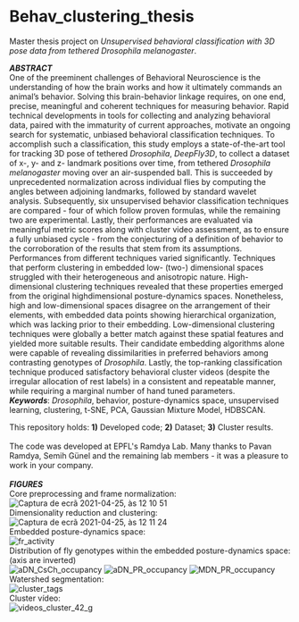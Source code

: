 # Behav_clustering_thesis
Master thesis project on _Unsupervised behavioral classification with 3D pose data from tethered Drosophila melanogaster_.

**_ABSTRACT_**  
One of the preeminent challenges of Behavioral Neuroscience is the understanding of how the
brain works and how it ultimately commands an animal’s behavior. Solving this brain-behavior linkage
requires, on one end, precise, meaningful and coherent techniques for measuring behavior. Rapid
technical developments in tools for collecting and analyzing behavioral data, paired with the immaturity
of current approaches, motivate an ongoing search for systematic, unbiased behavioral classification
techniques.
To accomplish such a classification, this study employs a state-of-the-art tool for tracking 3D
pose of tethered _Drosophila_, _DeepFly3D_, to collect a dataset of x-, y- and z- landmark positions over
time, from tethered _Drosophila melanogaster_ moving over an air-suspended ball. This is succeeded by
unprecedented normalization across individual flies by computing the angles between adjoining
landmarks, followed by standard wavelet analysis. Subsequently, six unsupervised behavior
classification techniques are compared - four of which follow proven formulas, while the remaining two
are experimental. Lastly, their performances are evaluated via meaningful metric scores along with
cluster video assessment, as to ensure a fully unbiased cycle - from the conjecturing of a definition of
behavior to the corroboration of the results that stem from its assumptions.
Performances from different techniques varied significantly. Techniques that perform clustering
in embedded low- (two-) dimensional spaces struggled with their heterogeneous and anisotropic nature.
High-dimensional clustering techniques revealed that these properties emerged from the original highdimensional 
posture-dynamics spaces. Nonetheless, high and low-dimensional spaces disagree on the arrangement of their elements, 
with embedded data points showing hierarchical organization, which was lacking prior to their embedding. 
Low-dimensional clustering techniques were globally a better match against these spatial features and 
yielded more suitable results. Their candidate embedding algorithms alone were capable of revealing 
dissimilarities in preferred behaviors among contrasting genotypes of _Drosophila_. Lastly, the top-ranking 
classification technique produced satisfactory behavioral cluster videos (despite the irregular 
allocation of rest labels) in a consistent and repeatable manner, while requiring a marginal number of 
hand tuned parameters.  
**_Keywords_**: _Drosophila_, behavior, posture-dynamics space, unsupervised learning, clustering,
t-SNE, PCA, Gaussian Mixture Model, HDBSCAN.

This repository holds: **1)** Developed code; **2)** Dataset; **3)** Cluster results.\
\
The code was developed at EPFL's Ramdya Lab. Many thanks to Pavan Ramdya, Semih Günel and the remaining lab members - it was a pleasure to work in your company.\
\
**_FIGURES_**  
Core preprocessing and frame normalization:\
![Captura de ecrã 2021-04-25, às 12 10 51](https://user-images.githubusercontent.com/45795623/115991310-b7727400-a5bf-11eb-87b0-d6dc94ec5503.png)\
Dimensionality reduction and clustering:\
![Captura de ecrã 2021-04-25, às 12 11 24](https://user-images.githubusercontent.com/45795623/115991345-c5c09000-a5bf-11eb-8986-8131b6e6979e.png)\
Embedded posture-dynamics space:\
![fr_activity](https://user-images.githubusercontent.com/45795623/115991553-f523cc80-a5c0-11eb-92c8-8de381319f21.png)\
Distribution of fly genotypes within the embedded posture-dynamics space: (axis are inverted)\
![aDN_CsCh_occupancy](https://user-images.githubusercontent.com/45795623/115991576-12f13180-a5c1-11eb-9f3a-e1bc80ed1b5a.png)
![aDN_PR_occupancy](https://user-images.githubusercontent.com/45795623/115991581-15ec2200-a5c1-11eb-8869-dbaf28955d3e.png)
![MDN_PR_occupancy](https://user-images.githubusercontent.com/45795623/115991585-1684b880-a5c1-11eb-9926-cf7621a8cc06.png)\
Watershed segmentation:\
![cluster_tags](https://user-images.githubusercontent.com/45795623/115991616-4207a300-a5c1-11eb-8b6d-4d49eddbd74d.png)\
Cluster vídeo:\
![videos_cluster_42_g](https://user-images.githubusercontent.com/45795623/115992173-2eaa0700-a5c4-11eb-908f-67c1a98de02c.gif)






